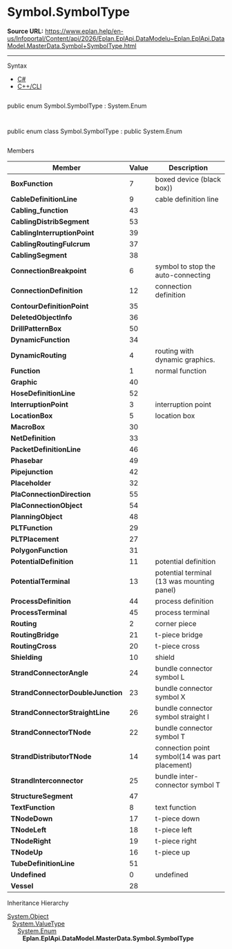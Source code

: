 # Symbol.SymbolType

**Source URL:** https://www.eplan.help/en-us/Infoportal/Content/api/2026/Eplan.EplApi.DataModelu~Eplan.EplApi.DataModel.MasterData.Symbol+SymbolType.html

---

Syntax

- [C#](#i-syntax-CS)
- [C++/CLI](#i-syntax-CPP2005)

```
```
public enum Symbol.SymbolType : System.Enum
```
```

```
```
public enum class Symbol.SymbolType : public System.Enum
```
```

Members

| Member | Value | Description |
| --- | --- | --- |
| **BoxFunction** | 7 | boxed device (black box)) |
| **CableDefinitionLine** | 9 | cable definition line |
| **Cabling\_function** | 43 |  |
| **CablingDistribSegment** | 53 |  |
| **CablingInterruptionPoint** | 39 |  |
| **CablingRoutingFulcrum** | 37 |  |
| **CablingSegment** | 38 |  |
| **ConnectionBreakpoint** | 6 | symbol to stop the auto-connecting |
| **ConnectionDefinition** | 12 | connection definition |
| **ContourDefinitionPoint** | 35 |  |
| **DeletedObjectInfo** | 36 |  |
| **DrillPatternBox** | 50 |  |
| **DynamicFunction** | 34 |  |
| **DynamicRouting** | 4 | routing with dynamic graphics. |
| **Function** | 1 | normal function |
| **Graphic** | 40 |  |
| **HoseDefinitionLine** | 52 |  |
| **InterruptionPoint** | 3 | interruption point |
| **LocationBox** | 5 | location box |
| **MacroBox** | 30 |  |
| **NetDefinition** | 33 |  |
| **PacketDefinitionLine** | 46 |  |
| **Phasebar** | 49 |  |
| **Pipejunction** | 42 |  |
| **Placeholder** | 32 |  |
| **PlaConnectionDirection** | 55 |  |
| **PlaConnectionObject** | 54 |  |
| **PlanningObject** | 48 |  |
| **PLTFunction** | 29 |  |
| **PLTPlacement** | 27 |  |
| **PolygonFunction** | 31 |  |
| **PotentialDefinition** | 11 | potential definition |
| **PotentialTerminal** | 13 | potential terminal (13 was mounting panel) |
| **ProcessDefinition** | 44 | process definition |
| **ProcessTerminal** | 45 | process terminal |
| **Routing** | 2 | corner piece |
| **RoutingBridge** | 21 | t-piece bridge |
| **RoutingCross** | 20 | t-piece cross |
| **Shielding** | 10 | shield |
| **StrandConnectorAngle** | 24 | bundle connector symbol L |
| **StrandConnectorDoubleJunction** | 23 | bundle connector symbol X |
| **StrandConnectorStraightLine** | 26 | bundle connector symbol straight I |
| **StrandConnectorTNode** | 22 | bundle connector symbol T |
| **StrandDistributorTNode** | 14 | connection point symbol(14 was part placement) |
| **StrandInterconnector** | 25 | bundle inter-connector symbol T |
| **StructureSegment** | 47 |  |
| **TextFunction** | 8 | text function |
| **TNodeDown** | 17 | t-piece down |
| **TNodeLeft** | 18 | t-piece left |
| **TNodeRight** | 19 | t-piece right |
| **TNodeUp** | 16 | t-piece up |
| **TubeDefinitionLine** | 51 |  |
| **Undefined** | 0 | undefined |
| **Vessel** | 28 |  |

Inheritance Hierarchy

[System.Object](#)  
   [System.ValueType](#)  
      [System.Enum](#)  
         **Eplan.EplApi.DataModel.MasterData.Symbol.SymbolType**
